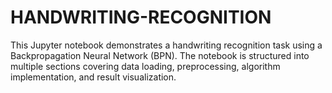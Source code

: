 # HANDWRITING-RECOGNITION
This Jupyter notebook demonstrates a handwriting recognition task using a Backpropagation Neural Network (BPN). The notebook is structured into multiple sections covering data loading, preprocessing, algorithm implementation, and result visualization.
